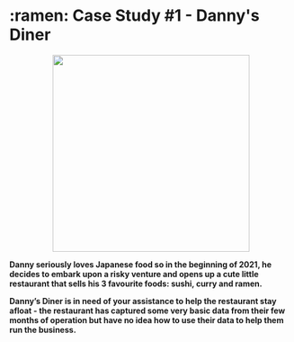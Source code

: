 <h1> :ramen: Case Study #1 - Danny's Diner </h1>

<p align="center">
<img src="https://github.com/VishalNimbolkar/8weeksqlchallenge/assets/80448632/25aa82e2-ff90-4aa3-afdc-ae4efa9ccfc0" width="350" height="350">
</p>

__Danny seriously loves Japanese food so in the beginning of 2021, he decides to embark upon a risky venture and opens up a cute little restaurant that sells his 3 favourite foods: sushi, curry and ramen.__


__Danny’s Diner is in need of your assistance to help the restaurant stay afloat - the restaurant has captured some very basic data from their few months of operation but have no idea how to use their data to help them run the business.__


